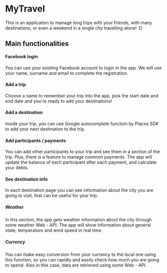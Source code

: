 # MyTravel
This is an application to manage long trips with your friends, with many destinations, or even a weekend in a single city travelling alone! :D
## Main functionalities
#### Facebook login
You can use your existing Facebook account to login in the app. We will use your name, surname and email to complete the registration.
#### Add a trip
Choose a name to remember your trip into the app, pick the start date and end date and you're ready to add your destinations!
#### Add a destination
Inside your trip, you can use Google autocomplete function by Places SDK to add your next destination to the trip.
#### Add participants / payments
You can add other participants to your trip and see them in a section of the trip. Plus, there is a feature to manage common payments. The app will update the balance of each participant after each payment, and calculate your debts.
#### See destination info
In each destination page you can see information about the city you are going to visit, that can be useful for your trip.
##### Weather
In this section, the app gets weather information about the city through some weather Web - API. The app will show information about general state, temperature and wind speed in real time.
##### Currency
You can make easy conversion from your currency to the local one using this function, so you can rapidly and easily check how much you are going to spend. Also in this case, data are retrieved using some Web - API.
